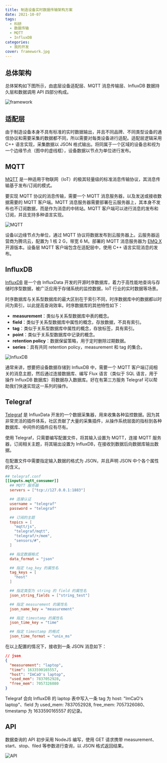 ```yaml
---
title: 制造设备实时数据传输架构方案
date: 2021-10-07
tags:
  - 科研
  - 数据传输
  - MQTT
  - InfluxDB
categories:
  - 我的开发
cover: framework.jpg
---
```


## 总体架构

总体架构如下图所示，由底层设备适配层、MQTT 消息传输层、InfluxDB 数据持久层和数据调用 API 四部分构成。

![framework](source@/framework.jpg)

## 适配层

由于制造设备本身不具有标准的实时数据输出，并且不同品牌、不同类型设备的通信协议和需要采集的数据都不同，所以需要对每类设备进行适配。适配层逻辑采用 C++ 语言实现，采集数据以 JSON 格式输出。将同属于一个区域的设备总和视为一个边缘节点（图中的虚线框），设备数据以节点为单位进行发布。

## MQTT

[MQTT](https://mqtt.org/) 是一种适用于物联网（IoT）的极其轻量级的标准消息传输协议，其消息传输基于发布/订阅的模式。

要实现 MQTT 协议的消息传输，需要一个 MQTT 消息服务器，以及发送或接收数据需要的 MQTT 客户端。MQTT 消息服务器需要部署在云服务器上，其本身不发布也不订阅数据，而是作为消息的中转站。MQTT 客户端可以进行消息的发布和订阅，并且支持多种语言实现。

![MQTT](source@/MQTT.jpg)

设备以边缘节点为单位，通过 MQTT 协议将数据发布到云服务器上。云服务器运营商为腾讯云，配置为 1 核 2 G，带宽 6 M。部署的 MQTT 消息服务器为 [EMQ X](https://www.emqx.com/zh/products/emqx) 开源版本。设备层 MQTT 客户端包含在适配层中，使用 C++ 语言实现消息的发布。

## InfluxDB

[InfluxDB](https://www.influxdata.com/) 是一个由 InfluxData 开发的开源时序数据库，着力于高性能地查询与存储时序型数据，被广泛应用于存储系统的监控数据，IoT 行业的实时数据等场景。

时序数据库与关系型数据库的最大区别在于索引不同，时序数据库中的数据都以时间为索引，以此提高查询效率。时序数据库的其他特性如下：

- **measurement**：类似与关系型数据库中表的概念。
- **field**：类似于关系型数据库中属性的概念，存放数据，不具有索引。
- **tag**：类似于关系型数据库中属性的概念，存放标签，具有索引。
- **point**：类似于关系型数据库中记录的概念。
- **retention policy**：数据保留策略，用于定时删除过期数据。
- **series**：具有共同 retention policy，measurement 和 tag 的集合。

![InfluxDB](source@/influxdb.jpg)

通常来讲，想要把设备数据存储到 InfluxDB 中，需要一个 MQTT 客户端订阅相关的消息主题，然后通过连接数据库、编写 Flux 语言（类似于 SQL 语言，用于操作 InfluxDB 数据库）将数据存入数据库。好在有第三方服务 Telegraf 可以帮助我们快速实现这一系列的操作。

## Telegraf

[Telegraf](https://docs.influxdata.com/telegraf/) 是 InfluxData 开发的一个数据采集器，用来收集各种监控数据。因为其非常灵活的插件体系，社区贡献了大量的采集插件，从操作系统层面的指标到各种数据库、中间件的插件应有尽有。

使用 Telegraf，只需要编写配置文件，将其输入设置为 MQTT，连接 MQTT 服务器，订阅相关主题，将其输出设置为 InfluxDB，在接收到数据后向数据库输出数据。

在配置文件中需要指定输入数据的格式为 JSON，并且声明 JSON 中个各个属性的含义。

```conf
## telegraf.conf
[[inputs.mqtt_consumer]]
  ## MQTT 服务器
  servers = ["tcp://127.0.0.1:1883"]

  ## 连接认证
  username = "telegraf"
  password = "telegraf"

  ## 订阅的主题
  topics = [
    "mqtt/js",
    "telegraf/mqtt",
    "telegraf/+/mem",
    "sensors/#",
  ]

  ## 指定数据格式
  data_format = "json"

  ## 指定 tag_key 的属性名
  tag_keys = [
    "host"
  ]

  ## 指定类型为 string 的 field 的属性名
  json_string_fields = ["string_test"]

  ## 指定 measurement 的属性名
  json_name_key = "measurement"

  ## 指定 timestamp 的属性名
  json_time_key = "time"

  ## 指定 timestamp 的格式
  json_time_format = "unix_ms"
```

在以上配置的情况下，接收到一条 JSON 消息如下：

```json
// json
{
  "measurement": "laptop",
  "time": 1633590165557,
  "host": "ImCaO's laptop",
  "used_mem": 7837052928,
  "free_mem": 7057326080
}
```

Telegraf 会向 InfluxDB 的 laptop 表中写入一条 tag 为 host: "ImCaO's laptop"、field 为 used_mem: 7837052928, free_mem: 7057326080、timestamp 为 1633590165557 的记录。

## API

数据查询的 API 初步采用 NodeJS 编写，使用 GET 请求携带 measurement、start、stop、filed 等参数进行查询，以 JSON 格式返回结果。

![API](source@/API.jpg)

